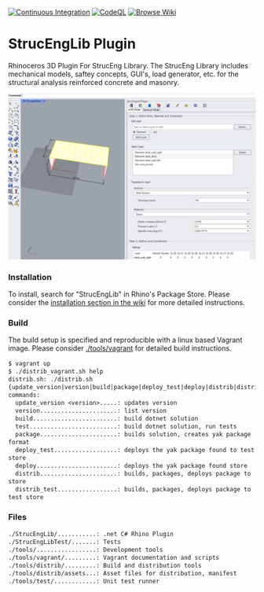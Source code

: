 [![Continuous Integration](https://github.com/kfmResearch-NumericsTeam/StrucEng_Library_Plug_in/actions/workflows/distrib_sh_build.yml/badge.svg?branch=master)](https://github.com/kfmResearch-NumericsTeam/StrucEng_Library_Plug_in/actions/workflows/distrib_sh_build.yml)
[![CodeQL](https://github.com/kfmResearch-NumericsTeam/StrucEng_Library_Plug_in/actions/workflows/codeql-analysis.yml/badge.svg)](https://github.com/kfmResearch-NumericsTeam/StrucEng_Library_Plug_in/actions/workflows/codeql-analysis.yml)
[![Browse Wiki](https://img.shields.io/badge/Browse-Wiki-lightgrey)](https://github.com/kfmResearch-NumericsTeam/StrucEng_Library_Plug_in/wiki)


# StrucEngLib Plugin
Rhinoceros 3D Plugin For StrucEng Library. The StrucEng Library includes mechanical models, saftey concepts, GUI's, load generator, etc. for the structural analysis reinforced concrete and masonry.

  
<p align="left">
    <img src="./.github/strucenglib_gh.png" alt="strucenglib" width="700"/>
</p>

### Installation
To install, search for "StrucEngLib" in Rhino's Package Store. Please consider
the [installation section in the
wiki](https://github.com/kfmResearch-NumericsTeam/StrucEng_Library_Plug_in/wiki/Installation)
for more detailed instructions.

### Build
The build setup is specified and reproducible with a linux based Vagrant image.
Please consider [./tools/vagrant](./tools/vagrant) for detailed build instructions. 
```
$ vagrant up
$ ./distrib_vagrant.sh help
distrib.sh: ./distrib.sh {update_version|version|build|package|deploy_test|deploy|distrib|distrib_test}
commands: 
  update_version <version>.....: updates version
  version......................: list version
  build........................: build dotnet solution
  test.........................: build dotnet solution, run tests
  package......................: builds solution, creates yak package format
  deploy_test..................: deploys the yak package found to test store
  deploy.......................: deploys the yak package found store
  distrib......................: builds, packages, deploys package to store
  distrib_test.................: builds, packages, deploys package to test store
```
### Files
```
./StrucEngLib/...........: .net C# Rhino Plugin
./StrucEngLibTest/.......: Tests
./tools/.................: Development tools
./tools/vagrant/.........: Vagrant documentation and scripts
./tools/distrib/.........: Build and distribution tools
./tools/distrib/assets...: Asset files for distribution, manifest
./tools/test/............: Unit test runner
```
